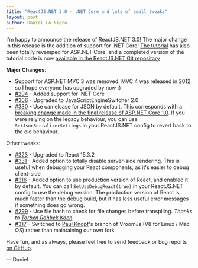 ```yaml
---
title: "ReactJS.NET 3.0 - .NET Core and lots of small tweaks"
layout: post
author: Daniel Lo Nigro
---
```


I'm happy to announce the release of ReactJS.NET 3.0! The major change in this release is the addition of support for .NET Core!  [The tutorial](/tutorials/aspnetcore.html) has also been totally revamped for ASP.NET Core, and a completed version of the tutorial code is now [available in the ReactJS.NET Git repository](https://github.com/reactjs/React.NET/tree/master/src/React.Template/reactnet-vanilla)

**Major Changes**:

* Support for ASP.NET MVC 3 was removed. MVC 4 was released in 2012, so I hope everyone has upgraded by now :)
* [#294](https://github.com/reactjs/React.NET/issues/294) - Added support for .NET Core
* [#306](https://github.com/reactjs/React.NET/issues/306) - Upgraded to JavaScriptEngineSwitcher 2.0
* [#330](https://github.com/reactjs/React.NET/issues/330) - Use camelcase for JSON by default. This corresponds with a [breaking change made in the final release of ASP.NET Core 1.0](https://github.com/aspnet/Announcements/issues/194). If you were relying on the legacy behaviour, you can use `SetJsonSerializerSettings` in your ReactJS.NET config to revert back to the old behaviour.

Other tweaks:

* [#323](https://github.com/reactjs/React.NET/issues/323) - Upgraded to React 15.3.2
* [#331](https://github.com/reactjs/React.NET/issues/331) - Added option to totally disable server-side rendering. This is useful when debugging your React components, as it's easier to debug client-side
* [#316](https://github.com/reactjs/React.NET/issues/316) - Added option to use production version of React, and enabled it by default. You can call `SetUseDebugReact(true)` in your ReactJS.NET config to use the debug version. The production version of React is much faster than the debug build, but it has less useful error messages if something does go wrong.
* [#299](https://github.com/reactjs/React.NET/issues/299) - Use file hash to check for file changes before transpiling. *Thanks to [Torben Rahbek Koch](https://github.com/TorbenRahbekKoch)*
* [#317](https://github.com/reactjs/React.NET/issues/317) - Switched to [Paul Knopf](https://github.com/pauldotknopf)'s branch of VroomJs (V8 for Linux / Mac OS) rather than maintaining our own fork


Have fun, and as always, please feel free to send feedback or bug reports
[on GitHub](https://github.com/reactjs/React.NET).

— Daniel
